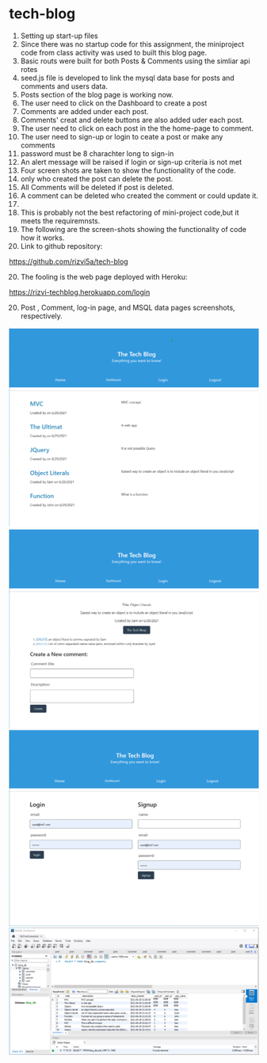 # tech-blog
1. Setting up start-up files
2. Since there was no startup code for this assignment, the miniproject code from class activity was used to built this blog page.
3. Basic routs were built for both Posts & Comments using the simliar api rotes
4. seed.js file is developed to link the mysql data base for posts and comments and users data.
5. Posts section of the blog page is working now.
6. The user need to click on the Dashboard to create a post
7. Comments are added under each post.
8. Comments' creat and delete buttons are also added uder each post.
9. The user need to click on each post in the the home-page  to comment.
10. The user need to sign-up or login to  ceate a post or make any comments
11. password must be 8 charachter long to sign-in
12. An alert message will be raised if login or sign-up criteria is not met
13. Four screen shots are taken to show the functionality of the code. 
14. only who created the post can  delete the post.
15. All Comments will be deleted if post is deleted.
16. A comment can be deleted who created the comment or  could  update it.
16.  
17. This is probably not the best refactoring of mini-project code,but it meets the requiremnsts. 
18. The following are the screen-shots showing the functionality of code how it works.
19. Link to github repository:

https://github.com/rizvi5a/tech-blog

20. The fooling is the web page deployed with Heroku:

https://rizvi-techblog.herokuapp.com/login


20. Post , Comment, log-in page, and MSQL data pages screenshots, respectively.
<img src="./Assets/tech-blog-post.png" alt="Post Picture>/img">
<img src="./Assets/tech-blog-comment.png" alt="Post Picture>/img">
<img src="./Assets/tech-blog-login.png" alt="Post Picture>/img">
<img src="./Assets/MYSQL-DATA.png" alt="Post Picture>/img">
